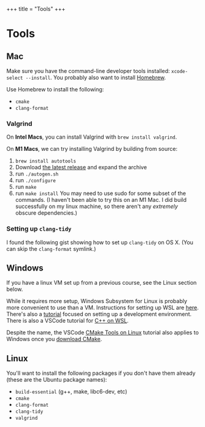 +++
title = "Tools"
+++

# Tools

## Mac

Make sure you have the command-line developer tools installed: `xcode-select --install`. 
You probably also want to install [Homebrew](https://brew.sh/).

Use Homebrew to install the following:
- `cmake`
- `clang-format`

### Valgrind

On **Intel Macs**, you can install Valgrind with `brew install valgrind`.

On **M1 Macs**, we can try installing Valgrind by building from source:
1) `brew install autotools`
2) Download [the latest release](https://valgrind.org/downloads/current.html) and expand the archive
3) run `./autogen.sh`
4) run `./configure`
5) run `make`
6) run `make install`
You may need to use sudo for some subset of the commands. (I haven't been able to try this on an M1 Mac.
I did build successfully on my linux machine, so there aren't any *extremely* obscure dependencies.)

### Setting up `clang-tidy`

I found the following gist showing how to set up `clang-tidy` on OS X. (You can skip the `clang-format` symlink.)
<center><script src="https://gist.github.com/sleepdefic1t/e9bdb1a66b05aa043ab9a2ab6c929509.js"></script></center>

## Windows

If you have a linux VM set up from a previous course, see the Linux section below.

While it requires more setup, Windows Subsystem for Linux is probably more convenient to use than a VM.
Instructions for setting up WSL are [here](https://docs.microsoft.com/en-us/windows/wsl/install). There's
also a [tutorial](https://docs.microsoft.com/en-us/windows/wsl/setup/environment) focused on setting up a development environment. There is also a VSCode tutorial for [C++ on WSL](https://code.visualstudio.com/docs/cpp/config-wsl).

Despite the name, the VSCode [CMake Tools on Linux](https://code.visualstudio.com/docs/cpp/cmake-linux) tutorial also applies to Windows once you [download CMake](https://cmake.org/download/).

## Linux

You'll want to install the following packages if you don't have them already (these are the Ubuntu package names):
- `build-essential` (g++, make, libc6-dev, etc)
- `cmake`
- `clang-format`
- `clang-tidy`
- `valgrind`
